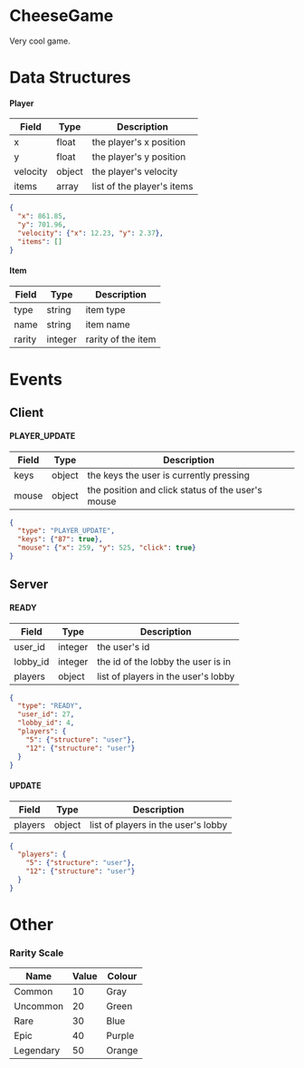 # CheeseGame

Very cool game.

# Data Structures

#### Player

Field | Type | Description
-|-|-
x | float | the player's x position
y | float | the player's y position
velocity | object | the player's velocity
items | array | list of the player's items

```json
{
  "x": 861.85,
  "y": 701.96,
  "velocity": {"x": 12.23, "y": 2.37},
  "items": []
}
```

#### Item

Field | Type | Description
-|-|-
type | string | item type
name | string | item name
rarity | integer | rarity of the item

# Events

## Client

#### PLAYER_UPDATE

Field | Type | Description
-|-|-
keys | object | the keys the user is currently pressing
mouse | object | the position and click status of the user's mouse

```json
{
  "type": "PLAYER_UPDATE",
  "keys": {"87": true},
  "mouse": {"x": 259, "y": 525, "click": true}
}
```

## Server

#### READY

Field | Type | Description
-|-|-
user_id | integer | the user's id
lobby_id | integer | the id of the lobby the user is in
players | object | list of players in the user's lobby

```json
{
  "type": "READY",
  "user_id": 27,
  "lobby_id": 4,
  "players": {
    "5": {"structure": "user"},
    "12": {"structure": "user"} 
  }
}
```

#### UPDATE

Field | Type | Description
-|-|-
players | object | list of players in the user's lobby

```json
{
  "players": {
    "5": {"structure": "user"},
    "12": {"structure": "user"}
  }
}
```

# Other

### Rarity Scale

Name | Value | Colour
-|-|-
Common | 10 | Gray
Uncommon | 20 | Green
Rare | 30 | Blue
Epic | 40 | Purple
Legendary | 50 | Orange
